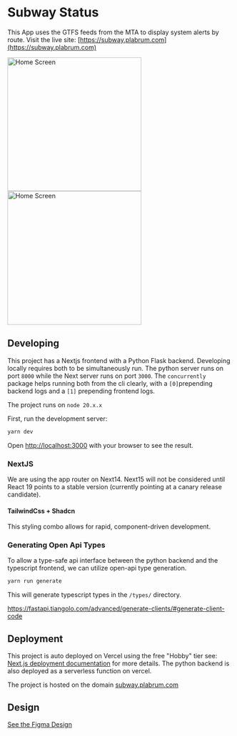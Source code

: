 # Subway Status

This App uses the GTFS feeds from the MTA to display system alerts by route. Visit the live site: [https://subway.plabrum.com](https://subway.plabrum.com)

<img src="https://github.com/user-attachments/assets/d29eb3ef-1a9a-4078-becd-b16e437dce47" alt="Home Screen" width="300">

<img src="https://github.com/user-attachments/assets/52d04141-13f6-4760-96aa-4cf936188390" alt="Home Screen" width="300">

## Developing

This project has a Nextjs frontend with a Python Flask backend. Developing locally requires both to be simultaneously run. The python server runs on port `8000` while the Next server runs on port `3000`. The `concurrently` package helps running both from the cli clearly, with a `[0]`prepending backend logs and a `[1]` prepending frontend logs.

The project runs on `node 20.x.x`

First, run the development server:

```bash
yarn dev
```

Open [http://localhost:3000](http://localhost:3000) with your browser to see the result.

### NextJS

We are using the app router on Next14. Next15 will not be considered until React 19 points to a stable version (currently pointing at a canary release candidate).

#### TailwindCss + Shadcn

This styling combo allows for rapid, component-driven development.

### Generating Open Api Types

To allow a type-safe api interface between the python backend and the typescript frontend, we can utilize open-api type generation.

```bash
yarn run generate
```

This will generate typescript types in the `/types/` directory.

https://fastapi.tiangolo.com/advanced/generate-clients/#generate-client-code

## Deployment

This project is auto deployed on Vercel using the free "Hobby" tier see: [Next.js deployment documentation](https://nextjs.org/docs/deployment) for more details.
The python backend is also deployed as a serverless function on vercel.

The project is hosted on the domain [subway.plabrum.com](https://subway.plabrum.com)

## Design

[See the Figma Design](https://www.figma.com/design/U2J9fya2ZgzxatMKzBNIrJ/Subway-App?m=auto&t=09nwsIhiQxAvlFp5-6)
